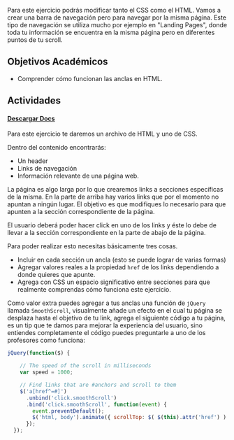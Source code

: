 Para este ejercicio podrás modificar tanto el CSS como el HTML.
Vamos a crear una barra de navegación pero para navegar por la misma página. Este tipo de navegación se utiliza mucho por ejemplo en "Landing Pages", donde toda tu información se encuentra en la misma página pero en diferentes puntos de tu scroll.

## Objetivos Académicos

- Comprender cómo funcionan las anclas en HTML.

## Actividades
#### [Descargar Docs](https://drive.google.com/open?id=0ByUoGI7lHNH8aFpGZFVyNHZPTDQ)
Para este ejercicio te daremos un archivo de HTML y uno de CSS.

Dentro del contenido encontrarás:

- Un header
- Links de navegación
- Información relevante de una página web.

La página es algo larga por lo que crearemos links a secciones específicas de la misma. En la parte de arriba hay varios links que por el momento no apuntan a ningún lugar. El objetivo es que modifiques lo necesario para que apunten a la sección correspondiente de la página.

El usuario deberá poder hacer click en uno de los links y éste lo debe de llevar a la sección correspondiente en la parte de abajo de la página.

Para poder realizar esto necesitas básicamente tres cosas.

- Incluir en cada sección un ancla (esto se puede lograr de varias formas)
- Agregar valores reales a la propiedad `href` de los links dependiendo a donde quieres que apunte.
- Agrega con CSS un espacio significativo entre secciones para que realmente comprendas cómo funciona este ejercicio.

Como valor extra puedes agregar a tus anclas una función de `jQuery` llamada `SmoothScroll`, visualmente añade un efecto en el cual tu página se desplaza hasta el objetivo de tu link, agrega el siguiente código a tu página, es un tip que te damos para mejorar la experiencia del usuario, sino entiendes completamente el código puedes preguntarle a uno de los profesores como funciona:

```javascript
jQuery(function($) {

    // The speed of the scroll in milliseconds
    var speed = 1000;

    // Find links that are #anchors and scroll to them
    $('a[href^=#]')
      .unbind('click.smoothScroll')
      .bind('click.smoothScroll', function(event) {
        event.preventDefault();
        $('html, body').animate({ scrollTop: $( $(this).attr('href') ).offset().top }, speed);
      });
  });

```
